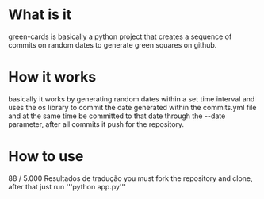 # What is it
green-cards is basically a python project that creates a sequence of commits on random dates to generate green squares on github.

# How it works
basically it works by generating random dates within a set time interval and uses the os library to commit the date generated within the commits.yml file and at the same time be committed to that date through the --date parameter, after all commits it push for the repository.

# How to use
88 / 5.000
Resultados de tradução
you must fork the repository and clone, after that just run '''python app.py'''
